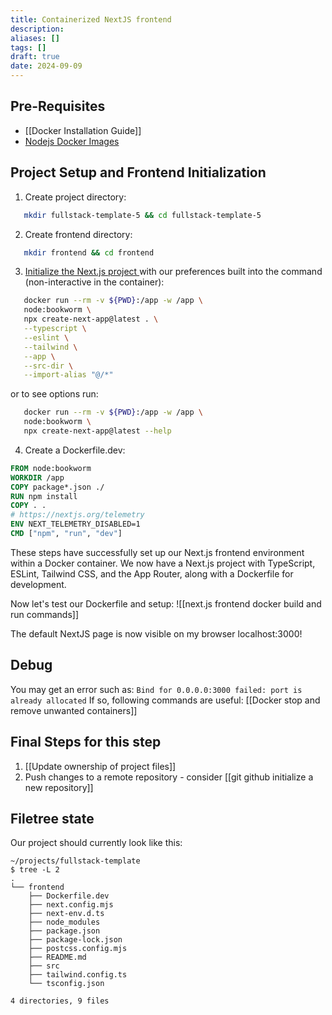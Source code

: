 ```yaml
---
title: Containerized NextJS frontend
description: 
aliases: []
tags: []
draft: true
date: 2024-09-09
---
```

## Pre-Requisites
- [[Docker Installation Guide]]
- [Nodejs Docker Images](https://hub.docker.com/_/node)
## Project Setup and Frontend Initialization

1. Create project directory:
```bash
   mkdir fullstack-template-5 && cd fullstack-template-5
```

2. Create frontend directory:
```bash
   mkdir frontend && cd frontend
```

3. [Initialize the Next.js project ](https://nextjs.org/docs/app/api-reference/cli/create-next-app)with our preferences built into the command (non-interactive in the container):
```bash
   docker run --rm -v ${PWD}:/app -w /app \
   node:bookworm \
   npx create-next-app@latest . \
   --typescript \
   --eslint \
   --tailwind \
   --app \
   --src-dir \
   --import-alias "@/*"
```
or to see options run:
```bash
   docker run --rm -v ${PWD}:/app -w /app \
   node:bookworm \
   npx create-next-app@latest --help
```


4. Create a Dockerfile.dev:
```dockerfile
FROM node:bookworm
WORKDIR /app
COPY package*.json ./
RUN npm install
COPY . .
# https://nextjs.org/telemetry
ENV NEXT_TELEMETRY_DISABLED=1
CMD ["npm", "run", "dev"]
```
   
These steps have successfully set up our Next.js frontend environment within a Docker container. We now have a Next.js project with TypeScript, ESLint, Tailwind CSS, and the App Router, along with a Dockerfile for development.

Now let's test our Dockerfile and setup:
![[next.js frontend docker build and run commands]]


The default NextJS page is now visible on my browser localhost:3000!
## Debug
You may get an error such as: `Bind for 0.0.0.0:3000 failed: port is already allocated`
If so, following commands are useful:
[[Docker stop and remove unwanted containers]]

## Final Steps for this step
1. [[Update ownership of project files]]
2. Push changes to a remote repository - consider [[git github initialize a new repository]]

## Filetree state
Our project should currently look like this:
```tree
~/projects/fullstack-template
$ tree -L 2
.
└── frontend
    ├── Dockerfile.dev
    ├── next.config.mjs
    ├── next-env.d.ts
    ├── node_modules
    ├── package.json
    ├── package-lock.json
    ├── postcss.config.mjs
    ├── README.md
    ├── src
    ├── tailwind.config.ts
    └── tsconfig.json

4 directories, 9 files
```
